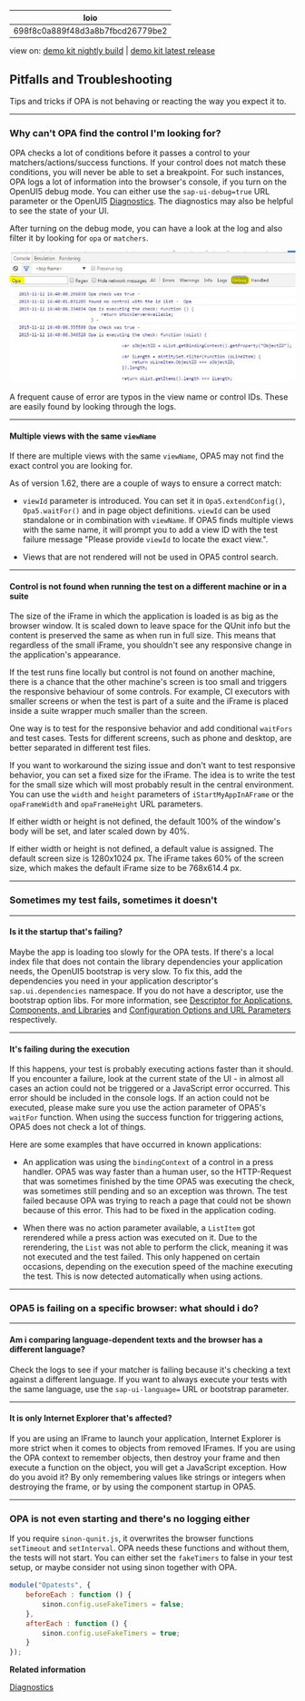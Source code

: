 <!-- loio698f8c0a889f48d3a8b7fbcd26779be2 -->

| loio |
| -----|
| 698f8c0a889f48d3a8b7fbcd26779be2 |

<div id="loio">

view on: [demo kit nightly build](https://openui5nightly.hana.ondemand.com/#/topic/698f8c0a889f48d3a8b7fbcd26779be2) | [demo kit latest release](https://openui5.hana.ondemand.com/#/topic/698f8c0a889f48d3a8b7fbcd26779be2)</div>

## Pitfalls and Troubleshooting

Tips and tricks if OPA is not behaving or reacting the way you expect it to.

***

### Why can't OPA find the control I'm looking for?

OPA checks a lot of conditions before it passes a control to your matchers/actions/success functions. If your control does not match these conditions, you will never be able to set a breakpoint. For such instances, OPA logs a lot of information into the browser's console, if you turn on the OpenUI5 debug mode. You can either use the `sap-ui-debug=true` URL parameter or the OpenUI5 [Diagnostics](Diagnostics_.md#loio6ec18e80b0ce47f290bc2645b0cc86e6). The diagnostics may also be helpful to see the state of your UI.

After turning on the debug mode, you can have a look at the log and also filter it by looking for `opa` or `matchers`.

 ![](loio340d18e41c28469fbd14b6fe128ff89b_LowRes.jpg) 

A frequent cause of error are typos in the view name or control IDs. These are easily found by looking through the logs.

***

#### Multiple views with the same `viewName`

If there are multiple views with the same `viewName`, OPA5 may not find the exact control you are looking for.

As of version 1.62, there are a couple of ways to ensure a correct match:

-   `viewId` parameter is introduced. You can set it in `Opa5.extendConfig()`, `Opa5.waitFor()` and in page object definitions. `viewId` can be used standalone or in combination with `viewName`. If OPA5 finds multiple views with the same name, it will prompt you to add a view ID with the test failure message "Please provide `viewId` to locate the exact view.".

-   Views that are not rendered will not be used in OPA5 control search.


***

#### Control is not found when running the test on a different machine or in a suite

The size of the iFrame in which the application is loaded is as big as the browser window. It is scaled down to leave space for the QUnit info but the content is preserved the same as when run in full size. This means that regardless of the small iFrame, you shouldn't see any responsive change in the application's appearance.

If the test runs fine locally but control is not found on another machine, there is a chance that the other machine's screen is too small and triggers the responsive behaviour of some controls. For example, CI executors with smaller screens or when the test is part of a suite and the iFrame is placed inside a suite wrapper much smaller than the screen.

One way is to test for the responsive behavior and add conditional `waitFors` and test cases. Tests for different screens, such as phone and desktop, are better separated in different test files.

If you want to workaround the sizing issue and don't want to test responsive behavior, you can set a fixed size for the iFrame. The idea is to write the test for the small size which will most probably result in the central environment. You can use the `width` and `height` parameters of `iStartMyAppInAFrame` or the `opaFrameWidth` and `opaFrameHeight` URL parameters.

If either width or height is not defined, the default 100% of the window's body will be set, and later scaled down by 40%.

If either width or height is not defined, a default value is assigned. The default screen size is 1280x1024 px. The iFrame takes 60% of the screen size, which makes the default iFrame size to be 768x614.4 px.

***

### Sometimes my test fails, sometimes it doesn't

***

#### **Is it the startup that's failing?**

Maybe the app is loading too slowly for the OPA tests. If there's a local index file that does not contain the library dependencies your application needs, the OpenUI5 bootstrap is very slow. To fix this, add the dependencies you need in your application descriptor's `sap.ui.dependencies` namespace. If you do not have a descriptor, use the bootstrap option libs. For more information, see [Descriptor for Applications, Components, and Libraries](Descriptor_for_Applications,_Components,_and_Libraries_be0cf40.md) and [Configuration Options and URL Parameters](Configuration_Options_and_URL_Parameters_91f2d03.md) respectively.

***

#### **It's failing during the execution**

If this happens, your test is probably executing actions faster than it should. If you encounter a failure, look at the current state of the UI - in almost all cases an action could not be triggered or a JavaScript error occurred. This error should be included in the console logs. If an action could not be executed, please make sure you use the action parameter of OPA5's `waitFor` function. When using the success function for triggering actions, OPA5 does not check a lot of things.

Here are some examples that have occurred in known applications:

-   An application was using the `bindingContext` of a control in a press handler. OPA5 was way faster than a human user, so the HTTP-Request that was sometimes finished by the time OPA5 was executing the check, was sometimes still pending and so an exception was thrown. The test failed because OPA was trying to reach a page that could not be shown because of this error. This had to be fixed in the application coding.

-   When there was no action parameter available, a `ListItem` got rerendered while a press action was executed on it. Due to the rerendering, the `List` was not able to perform the click, meaning it was not executed and the test failed. This only happened on certain occasions, depending on the execution speed of the machine executing the test. This is now detected automatically when using actions.


***

### OPA5 is failing on a specific browser: what should i do?

***

#### **Am i comparing language-dependent texts and the browser has a different language?**

Check the logs to see if your matcher is failing because it's checking a text against a different language. If you want to always execute your tests with the same language, use the `sap-ui-language=` URL or bootstrap parameter.

***

#### **It is only Internet Explorer that's affected?**

If you are using an IFrame to launch your application, Internet Explorer is more strict when it comes to objects from removed IFrames. If you are using the OPA context to remember objects, then destroy your frame and then execute a function on the object, you will get a JavaScript exception. How do you avoid it? By only remembering values like strings or integers when destroying the frame, or by using the component startup in OPA5.

***

### OPA is not even starting and there's no logging either

If you require `sinon-qunit.js`, it overwrites the browser functions `setTimeout` and `setInterval`. OPA needs these functions and without them, the tests will not start. You can either set the `fakeTimers` to false in your test setup, or maybe consider not using sinon together with OPA.

``` js
module("Opatests", {
    beforeEach : function () {
        sinon.config.useFakeTimers = false;
    },
    afterEach : function () {
        sinon.config.useFakeTimers = true;
    }
});
```

**Related information**  


[Diagnostics](Diagnostics_.md#loio6ec18e80b0ce47f290bc2645b0cc86e6)

